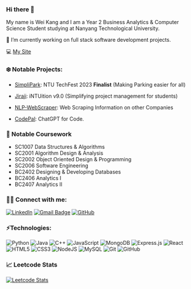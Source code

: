 ### Hi there 👋

My name is Wei Kang and I am a Year 2 Business Analytics & Computer Science Student studying at Nanyang Technological University.

🔭 I’m currently working on full stack software development projects. 

💻 [My Site](https://weikangg.github.io/)

### ❄️ Notable Projects:
- [SimpliPark](https://github.com/weikangg/SimpliPark): NTU TechFest 2023 **Finalist** (Making Parking easier for all)

- [Jiraji](https://github.com/weikangg/iNTUition-v9.0): iNTUition v9.0 (Simplifying project management for students)

- [NLP-WebScraper](https://github.com/weikangg/NLP-Webscraper): Web Scraping Information on other Companies

- [CodePal](https://github.com/weikangg/CodePal): ChatGPT for Code. 

### 🌱 Notable Coursework
- SC1007 Data Structures & Algorithms
- SC2001 Algorithm Design & Analysis
- SC2002 Object Oriented Design & Programming
- SC2006 Software Engineering
- BC2402 Designing & Developing Databases
- BC2406 Analytics I
- BC2407 Analytics II

### 👨‍💻 Connect with me:

[![LinkedIn](https://img.shields.io/badge/LinkedIn-blue?logo=linkedin&logoColor=white&style=for-the-badge&link=https://www.linkedin.com/in/chong-wei-kang/)](https://www.linkedin.com/in/chong-wei-kang/)
[![Gmail Badge](https://img.shields.io/badge/-chongweikang5@gmail.com-c14438?style=flat-square&logo=Gmail&logoColor=white&link=mailto:chongweikang5@gmail.com)](mailto:chongweikang5@gmail.com)
[![GitHub](https://img.shields.io/github/followers/weikangg?style=social&label=Follow)](https://github.com/weikangg)

### ⚡Technologies:

![Python](https://img.shields.io/badge/-Python-blue?style=flat-square&logo=Python)
![Java](https://img.shields.io/badge/-java-E34A86?style=flat-square&logo=Java)
![C++](https://img.shields.io/badge/-C++-00599C?style=flat-square&logo=c)
![JavaScript](https://img.shields.io/badge/-JavaScript-yellow?style=flat-square&logo=javascript&logoColor=white)
![MongoDB](https://img.shields.io/badge/MongoDB-%234ea94b.svg?style=flat-square&logo=mongodb&logoColor=white)
![Express.js](https://img.shields.io/badge/Expressjs-43853d.svg?style=flat-square&logo=express&logoColor=white)
![React](https://img.shields.io/badge/React-%23007ACC?style=flat-square&logo=react&logoColor=white)
![HTML5](https://img.shields.io/badge/-HTML5-E34F26?style=flat-square&logo=html5&logoColor=white)
![CSS3](https://img.shields.io/badge/-CSS3-%231572B6?style=flat-square&logo=css3)
![NodeJS](https://img.shields.io/badge/Nodejs-43853d?style=flat-square&logo=node.js&logoColor=white)
![MySQL](https://img.shields.io/badge/-MySQL-black?style=flat-square&logo=mysql)
![Git](https://img.shields.io/badge/-Git-black?style=flat-square&logo=git)
![GitHub](https://img.shields.io/badge/-GitHub-181717?style=flat-square&logo=github)


<h3 align="left"> 📈 Leetcode Stats</h3>

[![Leetcode Stats](https://leetcard.jacoblin.cool/weikangg)](https://leetcode.com/weikangg)


